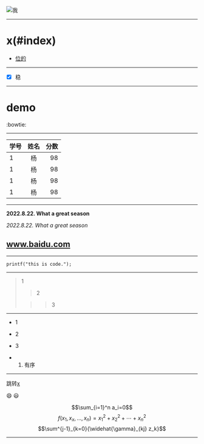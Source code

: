 ![我](image.png)

--- 
# x(#index)

- [位的](http)
  
---

- [x] 稳
  
---

# demo


:bowtie:

---

学号|姓名|分数
:-|:-:|-:
1|杨|98
1|杨|98
1|杨|98
1|杨|98

---
**2022\.8\.22\. What a great season**

*2022\.8\.22\. What a great season*

## www.baidu.com

----
`printf("this is code.");`

---
> 1
> 
> > 2
> 
> > >3
---
- 1
- 2
- 3
  
- 1. 有序   
---
跳转[x](#xindex)

:smile:
:smiley:

$$\sum_{i=1}^n a_i=0$$
$$f(x_1,x_x,\ldots,x_n) = x_1^2 + x_2^2 + \cdots + x_n^2 $$
$$\sum^{j-1}_{k=0}{\widehat{\gamma}_{kj} z_k}$$

---
 

